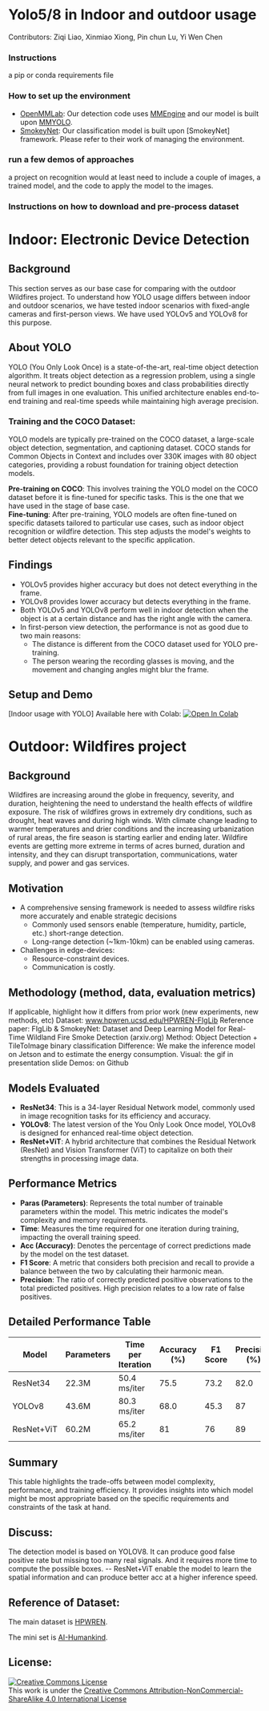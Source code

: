 # Yolo5/8 in Indoor and outdoor usage

Contributors: Ziqi Liao, Xinmiao Xiong, Pin chun Lu, Yi Wen Chen

### Instructions
a pip or conda requirements file

### How to set up the environment
- [OpenMMLab](https://github.com/open-mmlab): Our detection code uses [MMEngine](https://github.com/open-mmlab/mmengine) and our model is built upon [MMYOLO](https://github.com/open-mmlab/mmyolo).
- [SmokeyNet](https://arxiv.org/pdf/2112.08598): Our classification model is built upon [SmokeyNet] framework. Please refer to their work of managing the environment.

### run a few demos of approaches

 a project on recognition would at least need to include a couple of images, a trained model, and the code to apply the model to the images.

### Instructions on how to download and pre-process dataset

# Indoor: Electronic Device Detection   

## Background  

This section serves as our base case for comparing with the outdoor Wildfires project. To understand how YOLO usage differs between indoor and outdoor scenarios, we have tested indoor scenarios with fixed-angle cameras and first-person views. We have used YOLOv5 and YOLOv8 for this purpose.  

## About YOLO 
YOLO (You Only Look Once) is a state-of-the-art, real-time object detection algorithm. It treats object detection as a regression problem, using a single neural network to predict bounding boxes and class probabilities directly from full images in one evaluation. This unified architecture enables end-to-end training and real-time speeds while maintaining high average precision.

### Training and the COCO Dataset:
YOLO models are typically pre-trained on the COCO dataset, a large-scale object detection, segmentation, and captioning dataset. COCO stands for Common Objects in Context and includes over 330K images with 80 object categories, providing a robust foundation for training object detection models.

**Pre-training on COCO**: This involves training the YOLO model on the COCO dataset before it is fine-tuned for specific tasks. This is the one that we have used in the stage of base case.  
**Fine-tuning**: After pre-training, YOLO models are often fine-tuned on specific datasets tailored to particular use cases, such as indoor object recognition or wildfire detection. This step adjusts the model's weights to better detect objects relevant to the specific application.

## Findings  

- YOLOv5 provides higher accuracy but does not detect everything in the frame.  
- YOLOv8 provides lower accuracy but detects everything in the frame.  
- Both YOLOv5 and YOLOv8 perform well in indoor detection when the object is at a certain distance and has the right angle with the camera.  
- In first-person view detection, the performance is not as good due to two main reasons:  
   - The distance is different from the COCO dataset used for YOLO pre-training.  
   - The person wearing the recording glasses is moving, and the movement and changing angles might blur the frame.  

## Setup and Demo

[Indoor usage with YOLO] Available here with Colab: [![Open In Colab](https://colab.research.google.com/assets/colab-badge.svg)](https://colab.research.google.com/drive/19zZqunRLepQalh7REmbcu7dlfxJ4yVL0?usp=sharing)

# Outdoor: Wildfires project   
 
## Background
Wildfires are increasing around the globe in frequency, severity, and duration, heightening the need to understand the health effects of wildfire exposure. The risk of wildfires grows in extremely dry conditions, such as drought, heat waves and during high winds.
With climate change leading to warmer temperatures and drier conditions and the increasing urbanization of rural areas, the fire season is starting earlier and ending later. Wildfire events are getting more extreme in terms of acres burned, duration and intensity, and they can disrupt transportation, communications, water supply, and power and gas services. 


## Motivation
- A comprehensive sensing framework is needed to assess wildfire risks more accurately and enable strategic decisions
   - Commonly used sensors enable (temperature, humidity, particle, etc.) short-range detection.
   - Long-range detection (~1km-10km) can be enabled using cameras.
- Challenges in edge-devices:
   - Resource-constraint devices.
   - Communication is costly.

## Methodology (method, data, evaluation metrics)
If applicable, highlight how it differs from prior work (new experiments, new methods, etc)
Dataset: www.hpwren.ucsd.edu/HPWREN-FIgLib
Reference paper: FIgLib & SmokeyNet: Dataset and Deep Learning Model for Real-Time Wildland Fire Smoke Detection (arxiv.org)
Method: Object Detection + TileToImage binary classification
Difference: We make the inference model on Jetson and to estimate the energy consumption.
Visual: the gif in presentation slide
Demos: on Github

## Models Evaluated

- **ResNet34**: This is a 34-layer Residual Network model, commonly used in image recognition tasks for its efficiency and accuracy.
- **YOLOv8**: The latest version of the You Only Look Once model, YOLOv8 is designed for enhanced real-time object detection.
- **ResNet+ViT**: A hybrid architecture that combines the Residual Network (ResNet) and Vision Transformer (ViT) to capitalize on both their strengths in processing image data.


## Performance Metrics

- **Paras (Parameters)**: Represents the total number of trainable parameters within the model. This metric indicates the model's complexity and memory requirements.
- **Time**: Measures the time required for one iteration during training, impacting the overall training speed.
- **Acc (Accuracy)**: Denotes the percentage of correct predictions made by the model on the test dataset.
- **F1 Score**: A metric that considers both precision and recall to provide a balance between the two by calculating their harmonic mean.
- **Precision**: The ratio of correctly predicted positive observations to the total predicted positives. High precision relates to a low rate of false positives.


## Detailed Performance Table

| Model        | Parameters | Time per Iteration | Accuracy (%) | F1 Score | Precision (%) |
|--------------|------------|--------------------|--------------|----------|---------------|
| ResNet34     | 22.3M      | 50.4 ms/iter       | 75.5         | 73.2     | 82.0          |
| YOLOv8       | 43.6M      | 80.3 ms/iter       | 68.0         | 45.3     | 87            |
| ResNet+ViT   | 60.2M      | 65.2 ms/iter       | 81           | 76       | 89            |

## Summary

This table highlights the trade-offs between model complexity, performance, and training efficiency. It provides insights into which model might be most appropriate based on the specific requirements and constraints of the task at hand.

## Discuss:
The detection model is based on YOLOV8. It can produce good false positive rate but missing too many real signals. And it requires more time to compute the possible boxes. --
ResNet+ViT enable the model to learn the spatial information and can produce better acc at a higher inference speed.
## Reference of Dataset:
The main dataset is [HPWREN](https://www.hpwren.ucsd.edu/FIgLib).

The mini set is [AI-Humankind](https://public.roboflow.com/object-detection/wildfire-smoke).
## License:

<a rel="license" href="http://creativecommons.org/licenses/by-nc-sa/4.0/"><img alt="Creative Commons License" style="border-width:0" src="https://i.creativecommons.org/l/by-nc-sa/4.0/80x15.png" /></a>
<br />
This work is under the <a rel="license" href="http://creativecommons.org/licenses/by-nc-sa/4.0/">Creative Commons Attribution-NonCommercial-ShareAlike 4.0 International License</a>

